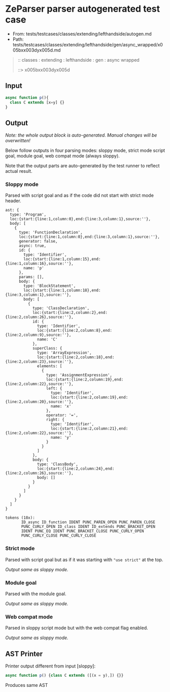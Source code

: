 # ZeParser parser autogenerated test case

- From: tests/testcases/classes/extending/lefthandside/autogen.md
- Path: tests/testcases/classes/extending/lefthandside/gen/async_wrapped/x005bxx003dyx005d.md

> :: classes : extending : lefthandside : gen : async wrapped
>
> ::> x005bxx003dyx005d

## Input


`````js
async function p(){
  class C extends [x=y] {}
}
`````

## Output

_Note: the whole output block is auto-generated. Manual changes will be overwritten!_

Below follow outputs in four parsing modes: sloppy mode, strict mode script goal, module goal, web compat mode (always sloppy).

Note that the output parts are auto-generated by the test runner to reflect actual result.

### Sloppy mode

Parsed with script goal and as if the code did not start with strict mode header.

`````
ast: {
  type: 'Program',
  loc:{start:{line:1,column:0},end:{line:3,column:1},source:''},
  body: [
    {
      type: 'FunctionDeclaration',
      loc:{start:{line:1,column:0},end:{line:3,column:1},source:''},
      generator: false,
      async: true,
      id: {
        type: 'Identifier',
        loc:{start:{line:1,column:15},end:{line:1,column:16},source:''},
        name: 'p'
      },
      params: [],
      body: {
        type: 'BlockStatement',
        loc:{start:{line:1,column:18},end:{line:3,column:1},source:''},
        body: [
          {
            type: 'ClassDeclaration',
            loc:{start:{line:2,column:2},end:{line:2,column:26},source:''},
            id: {
              type: 'Identifier',
              loc:{start:{line:2,column:8},end:{line:2,column:9},source:''},
              name: 'C'
            },
            superClass: {
              type: 'ArrayExpression',
              loc:{start:{line:2,column:18},end:{line:2,column:23},source:''},
              elements: [
                {
                  type: 'AssignmentExpression',
                  loc:{start:{line:2,column:19},end:{line:2,column:22},source:''},
                  left: {
                    type: 'Identifier',
                    loc:{start:{line:2,column:19},end:{line:2,column:20},source:''},
                    name: 'x'
                  },
                  operator: '=',
                  right: {
                    type: 'Identifier',
                    loc:{start:{line:2,column:21},end:{line:2,column:22},source:''},
                    name: 'y'
                  }
                }
              ]
            },
            body: {
              type: 'ClassBody',
              loc:{start:{line:2,column:24},end:{line:2,column:26},source:''},
              body: []
            }
          }
        ]
      }
    }
  ]
}

tokens (18x):
       ID_async ID_function IDENT PUNC_PAREN_OPEN PUNC_PAREN_CLOSE
       PUNC_CURLY_OPEN ID_class IDENT ID_extends PUNC_BRACKET_OPEN
       IDENT PUNC_EQ IDENT PUNC_BRACKET_CLOSE PUNC_CURLY_OPEN
       PUNC_CURLY_CLOSE PUNC_CURLY_CLOSE
`````

### Strict mode

Parsed with script goal but as if it was starting with `"use strict"` at the top.

_Output same as sloppy mode._

### Module goal

Parsed with the module goal.

_Output same as sloppy mode._

### Web compat mode

Parsed in sloppy script mode but with the web compat flag enabled.

_Output same as sloppy mode._

## AST Printer

Printer output different from input [sloppy]:

````js
async function p() {class C extends ([(x = y),]) {}}
````

Produces same AST
